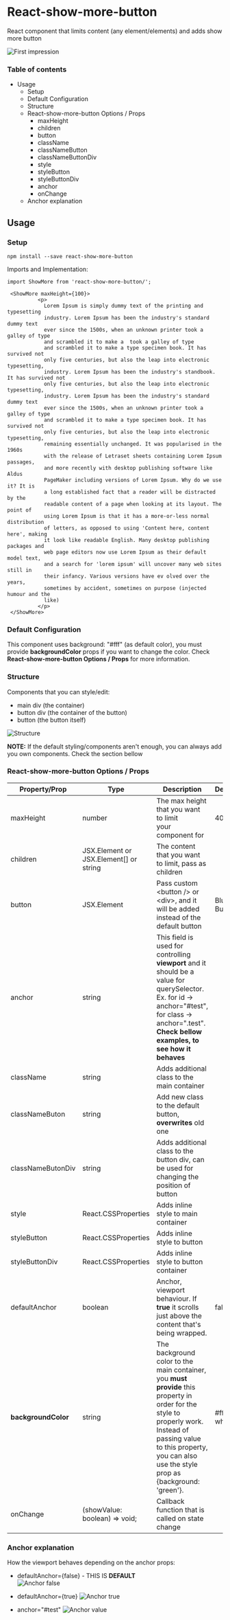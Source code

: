 # React-show-more-button

React component that limits content (any element/elements) and adds show more button

![First impression](https://user-images.githubusercontent.com/50581470/101708915-a13f9d80-3a8e-11eb-87b5-faa458b08cb3.gif)

### Table of contents

- Usage
  - Setup
  - Default Configuration
  - Structure
  - React-show-more-button Options / Props
    - maxHeight
    - children
    - button
    - className
    - classNameButton
    - classNameButtonDiv
    - style
    - styleButton
    - styleButtonDiv
    - anchor
    - onChange
  - Anchor explanation

## Usage

### Setup

```
npm install --save react-show-more-button
```

Imports and Implementation:

```
import ShowMore from 'react-show-more-button/';

 <ShowMore maxHeight={100}>
          <p>
            Lorem Ipsum is simply dummy text of the printing and typesetting
            industry. Lorem Ipsum has been the industry's standard dummy text
            ever since the 1500s, when an unknown printer took a galley of type
            and scrambled it to make a  took a galley of type
            and scrambled it to make a type specimen book. It has survived not
            only five centuries, but also the leap into electronic typesetting,
            industry. Lorem Ipsum has been the industry's standbook. It has survived not
            only five centuries, but also the leap into electronic typesetting,
            industry. Lorem Ipsum has been the industry's standard dummy text
            ever since the 1500s, when an unknown printer took a galley of type
            and scrambled it to make a type specimen book. It has survived not
            only five centuries, but also the leap into electronic typesetting,
            remaining essentially unchanged. It was popularised in the 1960s
            with the release of Letraset sheets containing Lorem Ipsum passages,
            and more recently with desktop publishing software like Aldus
            PageMaker including versions of Lorem Ipsum. Why do we use it? It is
            a long established fact that a reader will be distracted by the
            readable content of a page when looking at its layout. The point of
            using Lorem Ipsum is that it has a more-or-less normal distribution
            of letters, as opposed to using 'Content here, content here', making
            it look like readable English. Many desktop publishing packages and
            web page editors now use Lorem Ipsum as their default model text,
            and a search for 'lorem ipsum' will uncover many web sites still in
            their infancy. Various versions have ev olved over the years,
            sometimes by accident, sometimes on purpose (injected humour and the
            like)
          </p>
 </ShowMore>
```

<!-- ADDNI MAL CODE KAJ SHO GO IMPLEMENTIRASH -->

### Default Configuration

This component uses background: "#fff" (as default color), you must provide **backgroundColor** props if you want to change the color. Check **React-show-more-button Options / Props** for more information.

### Structure

Components that you can style/edit:

- main div (the container)
- button div (the container of the button)
- button (the button itself)

![Structure](https://user-images.githubusercontent.com/50581470/101808765-08a13000-3b17-11eb-8d88-b05e94000a6d.png)

**NOTE:** If the default styling/components aren't enough, you can always add you own components. Check the section bellow

### React-show-more-button Options / Props

| Property/Prop       | Type                                   | Description                                                                                                                                                                                                                  | Default     |
| ------------------- | -------------------------------------- | ---------------------------------------------------------------------------------------------------------------------------------------------------------------------------------------------------------------------------- | ----------- |
| maxHeight           | number                                 | The max height that you want to limit <br/> your component for                                                                                                                                                               | 400         |
| children            | JSX.Element or JSX.Element[] or string | The content that you want to limit, pass as children                                                                                                                                                                         |             |
| button              | JSX.Element                            | Pass custom \<button /> or \<div>, and it will be added instead of the default button                                                                                                                                        | Blue Button |
| anchor              | string                                 | This field is used for controlling **viewport** and it should be a value for querySelector. Ex. for id -> anchor="#test", for class -> anchor=".test". **Check bellow examples, to see how it behaves**                      |             |
| className           | string                                 | Adds additional class to the main container                                                                                                                                                                                  |             |
| classNameButon      | string                                 | Add new class to the default button, **overwrites** old one                                                                                                                                                                  |             |
| classNameButonDiv   | string                                 | Adds additional class to the button div, can be used for changing the position of button                                                                                                                                     |             |
| style               | React.CSSProperties                    | Adds inline style to main container                                                                                                                                                                                          |             |
| styleButton         | React.CSSProperties                    | Adds inline style to button                                                                                                                                                                                                  |             |
| styleButtonDiv      | React.CSSProperties                    | Adds inline style to button container                                                                                                                                                                                        |             |
| defaultAnchor       | boolean                                | Anchor, viewport behaviour. If **true** it scrolls just above the content that's being wrapped.                                                                                                                              | false       |
| **backgroundColor** | string                                 | The background color to the main container, you **must provide** this property in order for the style to properly work. Instead of passing value to this property, you can also use the style prop as {background: 'green'}. | #fff, white |
| onChange            | (showValue: boolean) => void;          | Callback function that is called on state change                                                                                                                                                                             |             |

### Anchor explanation

How the viewport behaves depending on the anchor props:

- defaultAnchor={false} - THIS IS **DEFAULT**  
  ![Anchor false](https://user-images.githubusercontent.com/50581470/101708947-b3b9d700-3a8e-11eb-82df-9b7031246717.gif)

- defaultAnchor={true}
  ![Anchor true](https://user-images.githubusercontent.com/50581470/101708985-d21fd280-3a8e-11eb-9666-846b1edc8888.gif)

- anchor="#test"
  ![Anchor value](https://user-images.githubusercontent.com/50581470/101709028-f4b1eb80-3a8e-11eb-9ad9-e394ce48932c.gif)
